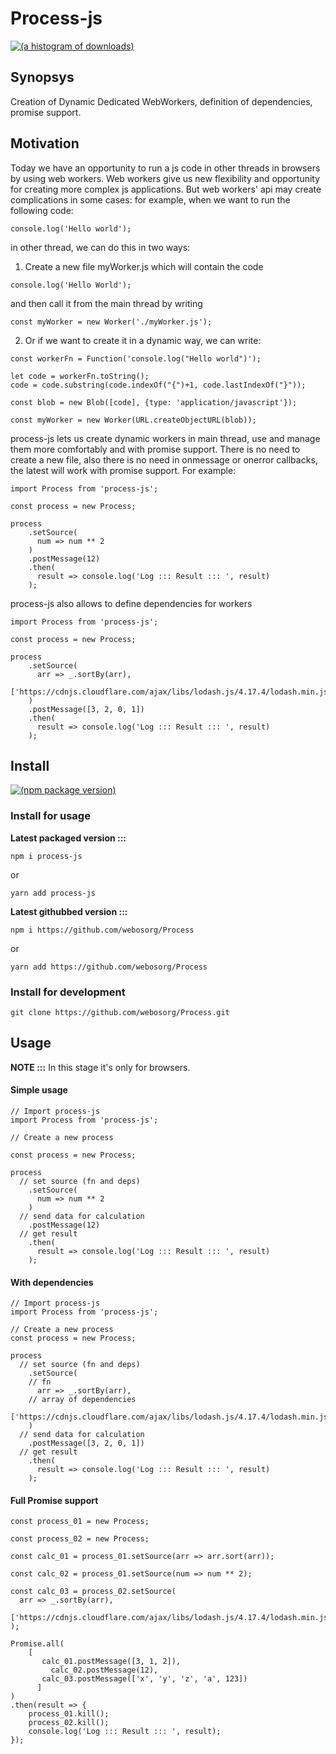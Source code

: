 # Process-js

[![(a histogram of downloads)](https://nodei.co/npm-dl/process-js.png?height=3)](https://npmjs.org/package/process-js)

## Synopsys

Creation of Dynamic Dedicated WebWorkers, definition of dependencies, promise support.

## Motivation

Today we have an opportunity to run a js code in other threads in browsers by using web workers. Web workers give us new flexibility and opportunity for creating more complex js applications. But web workers' api may create complications in some cases: for example, when we want to run the following code:

```
console.log('Hello world');
```

in other thread, we can do this in two ways:

1) Create a new file myWorker.js which will contain the code

```
console.log('Hello World');
```

and then call it from the main thread by writing

```
const myWorker = new Worker('./myWorker.js');
```

2) Or if we want to create it in a dynamic way, we can write:

```
const workerFn = Function('console.log("Hello world")');

let code = workerFn.toString();
code = code.substring(code.indexOf("{")+1, code.lastIndexOf("}"));

const blob = new Blob([code], {type: 'application/javascript'});

const myWorker = new Worker(URL.createObjectURL(blob));
```

process-js lets us create dynamic workers in main thread, use and manage them more comfortably and with promise support.
There is no need to create a new file, also there is no need in onmessage or onerror callbacks, the latest will work with promise support. For example:

```
import Process from 'process-js';

const process = new Process;

process
	.setSource(
	  num => num ** 2
	)
	.postMessage(12)
	.then(
	  result => console.log('Log ::: Result ::: ', result)
	);
```

process-js also allows to define dependencies for workers

```
import Process from 'process-js';

const process = new Process;

process
	.setSource(
	  arr => _.sortBy(arr),
    ['https://cdnjs.cloudflare.com/ajax/libs/lodash.js/4.17.4/lodash.min.js']
	)
	.postMessage([3, 2, 0, 1])
	.then(
	  result => console.log('Log ::: Result ::: ', result)
	);
```

## Install

[![(npm package version)](https://nodei.co/npm/process-js.png?downloads=true&downloadRank=true)](https://npmjs.org/package/process-js)

### Install for usage

**Latest packaged version :::**

```
npm i process-js
```
 
or
 
```
yarn add process-js
```

**Latest githubbed version :::**

```
npm i https://github.com/webosorg/Process
```
 
or
 
```
yarn add https://github.com/webosorg/Process
```

### Install for development

```
git clone https://github.com/webosorg/Process.git
```

## Usage

**NOTE :::** In this stage it's only for browsers.

#### Simple usage

```
// Import process-js
import Process from 'process-js';

// Create a new process

const process = new Process;

process
  // set source (fn and deps)
	.setSource(
	  num => num ** 2
	)
  // send data for calculation
	.postMessage(12)
  // get result
	.then(
	  result => console.log('Log ::: Result ::: ', result)
	);

```

#### With dependencies

```
// Import process-js
import Process from 'process-js';

// Create a new process
const process = new Process;

process
  // set source (fn and deps)
	.setSource(
    // fn
	  arr => _.sortBy(arr),
    // array of dependencies
    ['https://cdnjs.cloudflare.com/ajax/libs/lodash.js/4.17.4/lodash.min.js']
	)
  // send data for calculation
	.postMessage([3, 2, 0, 1])
  // get result
	.then(
	  result => console.log('Log ::: Result ::: ', result)
	);
```

#### Full Promise support

```
const process_01 = new Process;

const process_02 = new Process;

const calc_01 = process_01.setSource(arr => arr.sort(arr));

const calc_02 = process_01.setSource(num => num ** 2);

const calc_03 = process_02.setSource(
  arr => _.sortBy(arr),
  ['https://cdnjs.cloudflare.com/ajax/libs/lodash.js/4.17.4/lodash.min.js']
);

Promise.all(
    [
       calc_01.postMessage([3, 1, 2]),
	     calc_02.postMessage(12),
       calc_03.postMessage(['x', 'y', 'z', 'a', 123])
	  ]
)
.then(result => {
    process_01.kill();
    process_02.kill();
    console.log('Log ::: Result ::: ', result);
});
```
